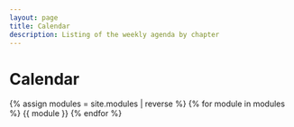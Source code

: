 ```yaml
---
layout: page
title: Calendar
description: Listing of the weekly agenda by chapter
---
```


# Calendar

{% assign modules = site.modules | reverse %}
{% for module in modules %}
{{ module }}
{% endfor %}
